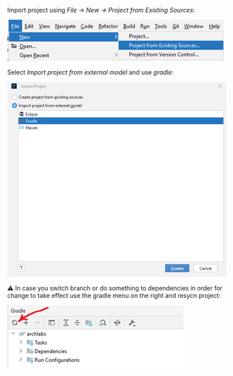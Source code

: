 Import project using _File -> New -> Project from Existing Sources_:

![img](import-project.png)

Select _Import project from external model_ and use _gradle_:

![img](import-project-gradle.png)

:warning: In case you switch branch or do something to dependencies in order for change to take effect 
use the gradle menu on the right and resycn project:

![img](gradle-resync.png)
